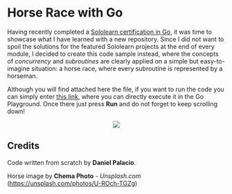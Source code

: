 # Horse Race with Go

Having recently completed a [Sololearn certification in Go](https://www.sololearn.com/profile/13506786), it was time to showcase what I have learned with a new repository. Since I did not want to spoil the solutions for the featured Sololearn projects at the end of every module, I decided to create this code sample instead, where the concepts of *concurrency* and *subroutines* are clearly applied on a simple but easy-to-imagine situation: a horse race, where every subroutine is represented by a horseman.

Although you will find attached here the file, if you want to run the code you can simply enter [this link](https://play.golang.org/p/OIQCnBzJhgd), where you can directly execute it in the Go Playground. Once there just press **Run** and do not forget to keep scrolling down!

<p align="center"> 
<img src="https://images.unsplash.com/photo-1549737524-aef1a1f12ccd?ixid=MnwxMjA3fDB8MHxwaG90by1wYWdlfHx8fGVufDB8fHx8&ixlib=rb-1.2.1&auto=format&fit=crop&w=750&q=80">
</p>

## Credits

Code written from scratch by **Daniel Palacio**.

Horse image by **Chema Photo** - *Unsplash.com* (https://unsplash.com/photos/U-ROch-TGZg)
